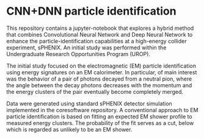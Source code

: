 # CNN+DNN particle identification

This repository contains a jupyter-notebook that explores a hybrid method that combines Convolutional Neural Network and Deep Neural Network to enhance the particle-identification capabilities at a high-energy collider experiment, sPHENIX. An initial study was performed within the Undergraduate Research Opportunities Program (UROP). 

The initial study focused on the electromagnetic (EM) particle identification using energy signatures on an EM calorimeter. In particular, of main interest was the behavior of a pair of photons decayed from a neutral pion, where the angle between the decay photons decreases with the momentum and the energy clusters of the pair eventually become completely merged. 

Data were generated using standard sPHENIX detector simulation implemented in the coresoftware repository. A conventional approach to EM particle identification is based on fitting an expected EM shower profile to measured energy clusters. The probability of the fit serves as a cut, below which is regarded as unlikely to be an EM shower.  
